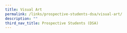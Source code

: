 ```yaml
---
title: Visual Art
permalink: /links/prospective-students-dsa/visual-art/
description: ""
third_nav_title: Prospective Students (DSA)
---
```

